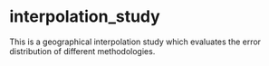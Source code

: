 # interpolation_study
This is a geographical interpolation study which evaluates the error distribution of different methodologies. 
